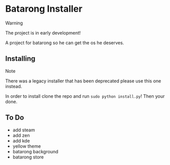 # Batarong Installer


> [!WARNING]
> The project is in early development!

A project for batarong so he can get the os he deserves.


## Installing
> [!NOTE]
> There was a legacy installer that has been deprecated please use this one instead.



In order to install clone the repo and run `sudo python install.py`! Then your done.

## To Do

* add steam
* add zen
* add kde
* yellow theme
* batarong background
* batarong store
